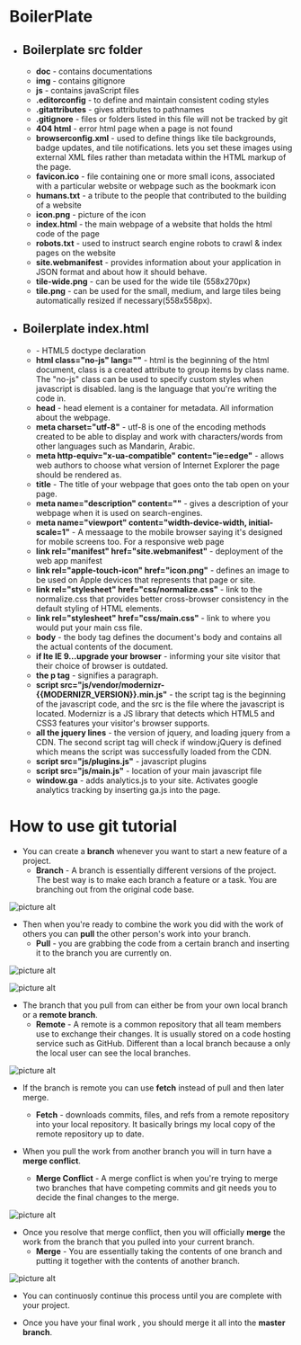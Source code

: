 # BoilerPlate
 
  * ## Boilerplate src folder ##
    * **doc** - contains documentations
    * **img** - contains gitignore
    * **js** - contains javaScript files
    * **.editorconfig** - to define and maintain consistent coding styles
    * **.gitattributes** - gives attributes to pathnames
    * **.gitignore** - files or folders listed in this file will not be tracked by git
    * **404 html** - error html page when a page is not found
    * **browserconfig.xml** - used to define things like tile backgrounds, badge updates, and tile notifications. lets you set these images using external XML files rather than metadata within the HTML markup of the page.
    * **favicon.ico** - file containing one or more small icons, associated with a particular website or webpage such as the bookmark icon
    * **humans.txt** - a tribute to the people that contributed to the building of a website
    * **icon.png** - picture of the icon
    * **index.html** - the main webpage of a website that holds the html code of the page
    * **robots.txt** - used to instruct search engine robots to crawl & index pages on the website
    * **site.webmanifest** - provides information about your application in JSON format and about how it should behave.
    * **tile-wide.png** - can be used for the wide tile (558x270px)
    * **tile.png** - can be used for the small, medium, and large tiles being automatically resized if necessary(558x558px).
    
    
    
    
    
  * ## Boilerplate index.html ##
    * **<!doctype html>** - HTML5 doctype declaration 
    * **html class="no-js" lang=""** - html is the beginning of the html document, class is a created attribute to group items by class name. The "no-js" class can be used to specify custom styles when javascript is disabled. lang is the language that you're writing the code in.
    * **head** - head element is a container for metadata. All information about the webpage.
    * **meta charset="utf-8"** - utf-8 is one of the encoding methods created to be able to display and work with characters/words from other languages such as Mandarin, Arabic.
    * **meta http-equiv="x-ua-compatible" content="ie=edge"** - allows web authors to choose what version of Internet Explorer the page should be rendered as.
    * **title** - The title of your webpage that goes onto the tab open on your page.
    * **meta name="description" content=""** - gives a description of your webpage when it is used on search-engines.
    * **meta name="viewport" content="width-device-width, initial-scale=1"** -  A messaage to the mobile browser saying it's designed for mobile screens too. For a responsive web page
    * **link rel="manifest" href="site.webmanifest"** - deployment of the web app manifest
    * **link rel="apple-touch-icon" href="icon.png"** - defines an image to be used on Apple devices that represents that page or site.
    * **link rel="stylesheet" href="css/normalize.css"** - link to the normalize.css that provides better cross-browser consistency in the default styling of HTML elements.
    * **link rel="stylesheet" href="css/main.css"** - link to where you would put your main css file.
    * **body** - the body tag defines the document's body and contains all the actual contents of the document.
    * **if lte IE 9...upgrade your browser** - informing your site visitor that their choice of browser is outdated.
    * **the p tag** - signifies a paragraph.
    * **script src="js/vendor/modernizr-{{MODERNIZR_VERSION}}.min.js"** - the script tag is the beginning of the javascript code, and the src is the file where the javascript is located. Modernizr is a JS library that detects which HTML5 and CSS3 features your visitor's browser supports.
    * **all the jquery lines** - the version of jquery, and loading jquery from a CDN. The second script tag will check if window.jQuery is defined which means the script was successfully loaded from the CDN.
    * **script src="js/plugins.js"** - javascript plugins
    * **script src="js/main.js"** - location of your main javascript file
    * **window.ga** - adds analytics.js to your site. Activates google analytics tracking by inserting ga.js into the page.
    
# How to use git tutorial

* You can create a **branch** whenever you want to start a new feature of a project.
  * **Branch** - A branch is essentially different versions of the project. The best way is to make each branch a feature or a task. You are branching out from the original code base.
  
![picture alt](https://raw.githubusercontent.com/mohamedshabarek/boilerProject/jasonGitTutorial1/img/newbranch.PNG)

* Then when you're ready to combine the work you did with the work of others you can **pull** the other person's work into your branch.
  * **Pull** -  you are grabbing the code from a certain branch and inserting it to the branch you are currently on.
  
![picture alt](img/pull.png)
 
![picture alt](img/pullchanges.png)


* The branch that you pull from can either be from your own local branch or a **remote branch**.
  * **Remote** - A remote is a common repository that all team members use to exchange their changes. It is usually stored on a code hosting service such as GitHub. Different than a local branch because a only the local user can see the local branches. 

![picture alt](img/remotebranches.png)

* If the branch is remote you can use **fetch** instead of pull and then later merge.
  * **Fetch** - downloads commits, files, and refs from a remote repository into your local repository. It basically brings my local copy of the remote repository up to date.

* When you pull the work from another branch you will in turn have a **merge conflict**.
  * **Merge Conflict** - A merge conflict is when you're trying to merge two branches that have competing commits and git needs you to decide the final changes to the merge.

![picture alt](img/mergeconflict.png)

* Once you resolve that merge conflict, then you will officially **merge** the work from the branch that you pulled into your current branch.
  * **Merge** - You are essentially taking the contents of one branch and putting it together with the contents of another branch.

![picture alt](img/resolveconflict.png)

* You can continuosly continue this process until you are complete with your project.

* Once you have your final work , you should merge it all into the **master branch**.

